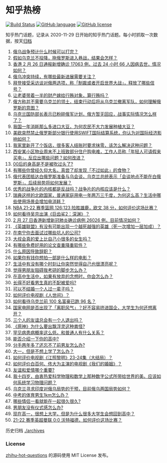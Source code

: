 # 知乎热榜
[![Build Status](https://github.com/ToWeLong/zhihu-hot-questions/workflows/CI/badge.svg)](https://github.com/ToWeLong/zhihu-hot-questions/actions)
[![GitHub language](https://img.shields.io/badge/language-golang-orange.svg)](https://golang.org/)
[![GitHub license](https://img.shields.io/github/license/ToWeLong/zhihu-hot-questions)](https://github.com/ToWeLong/zhihu-hot-questions/blob/main/LICENSE)

知乎热门话题，记录从 2020-11-29 日开始的知乎热门话题。每小时抓取一次数据，按天[归档](./archives)

<!-- BEGIN -->

1. [俄乌战争预计什么时候可以打完？](https://www.zhihu.com/question/518747432)
1. [假如乌克兰不投降，拖俄罗斯进入巷战，结果会怎样？](https://www.zhihu.com/question/518705474)
1. [香港 2 月 26 日通报新增确诊 17063 例，过去 24 小时 66 人因病去世，情况如何？](https://www.zhihu.com/question/518858200)
1. [俄乌冲突持续，有哪些最新进展需要关注？](https://www.zhihu.com/question/519001325)
1. [拜登接受采访谈对俄两选项，称「制裁或者开启世界大战」，释放了哪些信号？](https://www.zhihu.com/question/518990000)
1. [让老婆带着一半的财产嫁给行贿对象，算行贿吗？](https://www.zhihu.com/question/516725134)
1. [俄方称并不需要乌克兰的领土，结束行动后将从乌克兰撤离军队，如何理解俄罗斯的意图？](https://www.zhihu.com/question/518792516)
1. [乌克兰国防部长表示已粉碎俄军计划，俄方暂无回应，战事实际情况怎么样了？](https://www.zhihu.com/question/519005016)
1. [我国一年消耗那么多进口大豆，为何农民不大力发展种植大豆？](https://www.zhihu.com/question/319990893)
1. [美欧突然禁止俄罗斯部分银行使用SWIFT国际结算系统，你认为对国际经济影响如何？](https://www.zhihu.com/question/518963597)
1. [我家里新开了个饭店，很多客人结账时要求抹零，该怎么解决这种问题？](https://www.zhihu.com/question/422108658)
1. [西安某小区物业周末不上班致部分住户购电难，工作人员称「年轻人可请假来买电」，反应出哪些问题？如何改进？](https://www.zhihu.com/question/517066443)
1. [00后的身高是不是被吹过头了?](https://www.zhihu.com/question/389125277)
1. [有哪些你曾经久仰大名，真尝了却发现「不过如此」的食物？](https://www.zhihu.com/question/518583539)
1. [俄代表团抵达白俄罗斯准备与乌会谈，乌克兰总统表示「会谈地点不能在白俄罗斯」，后续局势将如何发展？](https://www.zhihu.com/question/519021385)
1. [优秀的战争片的内核都是反战吗？战争片的内核应该是什么？](https://www.zhihu.com/question/413666632)
1. [瑞典这样的北欧国家，普通家庭用电一年两万三千度，为何这么高？生活中哪些使用场景会增加电消耗？](https://www.zhihu.com/question/512972795)
1. [NBA 21-22 赛季篮网 126:123 险胜雄鹿，欧文 38 分，如何评价这场比赛？](https://www.zhihu.com/question/518965526)
1. [如何看待吴京出演《巨齿鲨2：深渊》？](https://www.zhihu.com/question/518413488)
1. [2 月 27 日香港新增新冠肺炎确诊病例 26026 例，目前情况如何？](https://www.zhihu.com/question/519033039)
1. [《英雄联盟》有没有可能出现一个越死越强的英雄（死一次增加一层加成）？](https://www.zhihu.com/question/518616884)
1. [在南宁你去面试过哪些坑人的公司?](https://www.zhihu.com/question/382811770)
1. [大叔会真的爱上比自己小很多的女生吗？](https://www.zhihu.com/question/50494357)
1. [有哪些免费好用的论文查重降重软件？](https://www.zhihu.com/question/280698315)
1. [什么原因导致辞职？](https://www.zhihu.com/question/296734640)
1. [如果你有钱你想拍一部是什么样的电影？](https://www.zhihu.com/question/517078719)
1. [生活中有没有哪个时刻让你突然觉得自己也很漂亮呢？](https://www.zhihu.com/question/518994961)
1. [觉得男朋友阻碍我考研的脚步怎么办？](https://www.zhihu.com/question/518885482)
1. [在高中生活中，如果有放弃的念想时，你会怎么办？](https://www.zhihu.com/question/518986851)
1. [长得不好看男生真的不配被爱吗?](https://www.zhihu.com/question/518906461)
1. [可以不结婚一个人过一辈子吗？](https://www.zhihu.com/question/518876786)
1. [如何评价电视剧《人世间》？](https://www.zhihu.com/question/515912120)
1. [如何看待乌克兰前 100 名富豪已跑 96 名？](https://www.zhihu.com/question/518278854)
1. [国家电网是否出现了「离职风气」？好不容易挤进国企，大学生为何还想离开？](https://www.zhihu.com/question/517685117)
1. [三个人的友谊总会有一个人退出吗？](https://www.zhihu.com/question/517057396)
1. [《原神》为什么要出飘浮灵这种粪怪?](https://www.zhihu.com/question/517743091)
1. [罕见病患病概率这么低，和普通人有什么关系？](https://www.zhihu.com/question/518695243)
1. [能否介绍一下你的高中?](https://www.zhihu.com/question/517148754)
1. [分手两年多了还忘不了前男友怎么办?](https://www.zhihu.com/question/517037233)
1. [大一，但是不想上学了怎么办？](https://www.zhihu.com/question/518934213)
1. [如何评价电视剧《江照黎明》23-24集（大结局）？](https://www.zhihu.com/question/517467779)
1. [如何评价白百何、佟大为主演的电视剧《我们的婚姻》？](https://www.zhihu.com/question/517778304)
1. [友谊和爱情哪个重要?](https://www.zhihu.com/question/517599523)
1. [我十四岁，由衷热爱科学物理和数学上那种数字公式所带给世界的美。应该如何系统学习物理问题？](https://www.zhihu.com/question/518104006)
1. [乌克兰寻求印度对俄乌局势的干预，目前俄乌两国局势如何？](https://www.zhihu.com/question/518465045)
1. [中考的体育男生1km怎么办？](https://www.zhihu.com/question/518811754)
1. [哪些情侣一看就能在一起很久很久?](https://www.zhihu.com/question/309398217)
1. [男朋友没有仪式感怎么办?](https://www.zhihu.com/question/513222256)
1. [现在高一，很想上大学，但是为什么很多大学生会想回到高中？](https://www.zhihu.com/question/518824585)
1. [21-22 赛季英超曼联 0:0 沃特福德，如何评价这场比赛？](https://www.zhihu.com/question/518911185)

<!-- END -->

历史归档 [./archives](./archives)


### License
[zhihu-hot-questions](https://github.com/towelong/zhihu-hot-questions) 的源码使用 MIT License 发布。